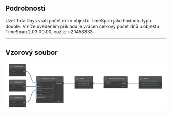 ## Podrobnosti
Uzel TotalDays vrátí počet dní v objektu TimeSpan jako hodnotu typu double. V níže uvedeném příkladu je vrácen celkový počet dnů u objektu TimeSpan 2.03:00:00, což je ~2.1458333.
___
## Vzorový soubor

![TotalDays](./DSCore.TimeSpan.TotalDays_img.jpg)

